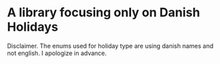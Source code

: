 # A library focusing only on Danish Holidays

Disclaimer. The enums used for holiday type are using danish names and not english. I apologize in advance.
